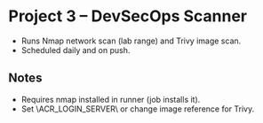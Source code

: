# Project 3 – DevSecOps Scanner

- Runs Nmap network scan (lab range) and Trivy image scan.
- Scheduled daily and on push.

## Notes
- Requires nmap installed in runner (job installs it).
- Set \ACR_LOGIN_SERVER\ or change image reference for Trivy.